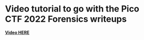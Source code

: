 # Video tutorial to go with the Pico CTF 2022 Forensics writeups
**[Video HERE](https://youtu.be/V_Hm6P00IwU)**<br>